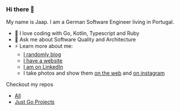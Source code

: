 ### Hi there 👋

My name is Jaap. I am a German Software Engineer living in Portugal.

- 🌱 I love coding with Go, Kotlin, Typescript and Ruby
- 💬 Ask me about Software Quality and Architecture
- ⚡ Learn more about me:
  - [I randomly blog](https://dev.to/jgroeneveld)
  - [I have a website](http://jgroeneveld.de/)
  - [I am on LinkedIn](https://www.linkedin.com/in/jmgroeneveld/)
  - I take photos and show them [on the web](http://lichtsache.com/) and [on instagram](https://www.instagram.com/lichtsache/)

Checkout my repos
- [All]([https://github.com/jgroeneveld?tab=repositories](https://github.com/jgroeneveld?tab=repositories&q=&type=&sort=stargazers))
- [Just Go Projects]([https://github.com/jgroeneveld?tab=repositories&q=&type=&language=go](https://github.com/jgroeneveld?tab=repositories&q=&type=&language=go&sort=stargazers))


<!--
**jgroeneveld/jgroeneveld** is a ✨ _special_ ✨ repository because its `README.md` (this file) appears on your GitHub profile.

Here are some ideas to get you started:

- 🔭 I’m currently working on ...
- 🌱 I’m currently learning ...
- 👯 I’m looking to collaborate on ...
- 🤔 I’m looking for help with ...
- 💬 Ask me about ...
- 📫 How to reach me: ...
- 😄 Pronouns: ...
- ⚡ Fun fact: ...
-->
